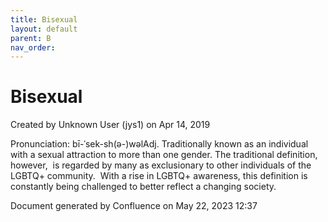 ```yaml
---
title: Bisexual
layout: default
parent: B
nav_order:
---
```


# Bisexual

Created by  Unknown User (jys1) on Apr 14, 2019

Pronunciation: bī-ˈsek-sh(ə-)wəlAdj. Traditionally known as an individual with a sexual attraction to more than one gender. The traditional definition, however,  is regarded by many as exclusionary to other individuals of the LGBTQ+ community.  With a rise in LGBTQ+ awareness, this definition is constantly being challenged to better reflect a changing society. 

Document generated by Confluence on May 22, 2023 12:37


